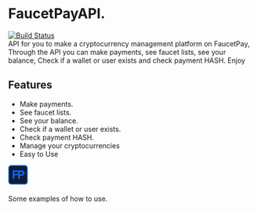 # FaucetPayAPI.
[![Build Status](https://travis-ci.org/joemccann/dillinger.svg?branch=master)](https://github.com/Romulo-Meirelles) <br>
API for you to make a cryptocurrency management platform on FaucetPay, Through the API you can make payments, see faucet lists, see your balance, Check if a wallet or user exists and check payment HASH. Enjoy

## Features

- Make payments.
- See faucet lists.
- See your balance.
- Check if a wallet or user exists.
- Check payment HASH.
- Manage your cryptocurrencies
- Easy to Use

<img src="/Pictures/Faucetpay.png">
<br>
<br> Some examples of how to use.<br>
